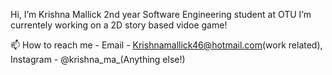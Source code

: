 Hi, I’m Krishna Mallick 2nd year Software Engineering student at OTU 
I’m currentely working on a 2D story based vidoe game!

📫 How to reach me - Email - Krishnamallick46@hotmail.com(work related), Instagram - @krishna_ma_(Anything else!)

<!---
KrishnaKMA/KrishnaKMA is a ✨ special ✨ repository because its `README.md` (this file) appears on your GitHub profile.
You can click the Preview link to take a look at your changes.
--->
